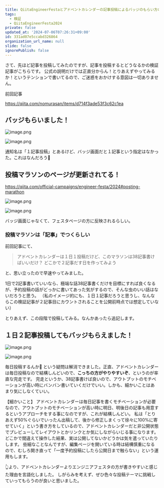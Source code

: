 ```yaml
---
title: QiitaEngineerFestaとアドベントカレンダーの記事投稿によるバッジのもらい方の違いを徹底検証！
tags:
  - 検証
  - QiitaEngineerFesta2024
private: false
updated_at: '2024-07-06T07:26:31+09:00'
id: 331ad07e5ccabd326864
organization_url_name: null
slide: false
ignorePublish: false
---
```

さて、先ほど記事を投稿してみたのですが、記事を投稿するとどうなるかの検証記事がこちらです。
公式の説明だけでは正直分からん！とりあえずやってみるか！というテンションで書いてるので、ご迷惑をおかけする意図は一切ありません。

前回記事

https://qiita.com/nomurasan/items/d714f3ade53f3c62c1ea

## バッジもらいました！
![image.png](https://qiita-image-store.s3.ap-northeast-1.amazonaws.com/0/122800/9321030e-972d-4152-32a1-0da3650621ca.png)

![image.png](https://qiita-image-store.s3.ap-northeast-1.amazonaws.com/0/122800/531d704a-ab98-69f6-f83b-6d70db3b2ea4.png)

通知名は「１記事投稿」とあるけど、バッジ画面だと１記事という指定はなかった。これはなんだろう🤔

## 投稿マラソンのページが更新されてる！
https://qiita.com/official-campaigns/engineer-festa/2024#posting-marathon

![image.png](https://qiita-image-store.s3.ap-northeast-1.amazonaws.com/0/122800/151eb72b-22a1-c20b-8b1e-b41d5dded57f.png)

![image.png](https://qiita-image-store.s3.ap-northeast-1.amazonaws.com/0/122800/98a35b21-b4ed-f969-0c53-8c98b64a346b.png)

バッジ画面じゃなくて、フェスタページの方に反映されるらしい。

### 投稿マラソンは「記事」でつくらしい
前回記事にて、

> アドベントカレンダーは１日１投稿だけど、このマラソンは38記事書けばいいだけ？
> どこかで２記事だす日を作ってみよう

と、思い立ったので早速やってみました。

1日で2記事書いていいなら、極端な話38記事書くだけを目標にすれば良くなるが、予約投稿の話がどっかに書いてあった気がするので、そんな虫のいい話はないだろうと思う。
（私のイメージ的にも、１日１記事だろうと思うし、なんならこの検証記事が２記事目にカウントされることを公開前時点では想定していない）

とりあえず、この段階で投稿してみる。なんかあったら追記します。

## １日２記事投稿してもバッジもらえました！
![image.png](https://qiita-image-store.s3.ap-northeast-1.amazonaws.com/0/122800/e199e12e-a725-2a3a-0974-3bf1a7d67313.png)

![image.png](https://qiita-image-store.s3.ap-northeast-1.amazonaws.com/0/122800/1196ff7c-b1f2-57ee-fe08-be0e17d06e16.png)

毎日投稿するんか🤔
という疑問は解消できました。正直、アドベントカレンダーは毎日投稿なので結構しんどいので、**こっちの方がやりやすいぞ**、というのが率直な完走です。
完走というか、38記事書けば良いので、アウトプットのモチベーションが高い時にバンバン書いていくだけでいい。しかも、細かいことはあまり気にしなくていい。

【細かいこと】
アドベントカレンダーは毎日記事を書くモチベーションが必要なので、アウトプットのモチベーションが高い時に明日、明後日の記事も用意するというアプローチをする事になのですが、これが結構しんどい。
私は「とりあえず50%ぐらいでいったん出稿して、後から修正しまくって徐々に100%に寄せていく」という書き方をしているので、アドベントカレンダーだと非公開状態でプレビューしてレイアウトとかリンクとか気にしながらいじる事になります。
どこかで間違えて操作した結果、実は公開してないかどうかは気を遣っていたりします。
些細なことなんですが、編集ページを開いている時は結構慎重になるので、むしろ開き直って「一度予約投稿にしたら公開日まで触らない」という運用もします。

👆より、アドベントカレンダーよりエンジニアフェスタの方が書きやすいと感じた理由を言語化しました。
しがらみを考えず、ぜひ色々な投稿テーマに挑戦していってもらうのが良いと思いました。
